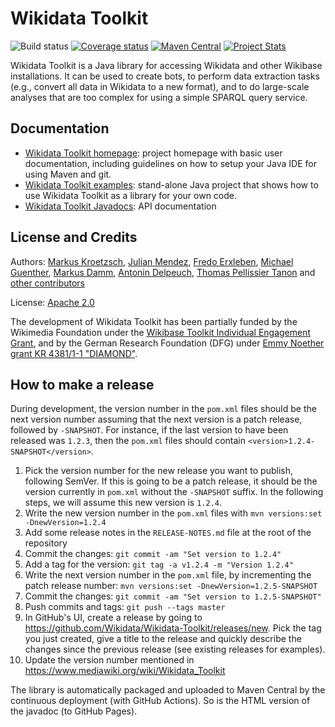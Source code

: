 Wikidata Toolkit
================

![Build status](https://github.com/Wikidata/Wikidata-Toolkit/workflows/Java%20CI/badge.svg)
[![Coverage status](https://codecov.io/gh/Wikidata/Wikidata-Toolkit/branch/master/graph/badge.svg?token=QtTNJdTAbO)](https://codecov.io/gh/Wikidata/Wikidata-Toolkit)
[![Maven Central](https://maven-badges.herokuapp.com/maven-central/org.wikidata.wdtk/wdtk-parent/badge.svg)](http://search.maven.org/#search|ga|1|g%3A%22org.wikidata.wdtk%22)
[![Project Stats](https://www.openhub.net/p/Wikidata-Toolkit/widgets/project_thin_badge.gif)](https://www.openhub.net/p/Wikidata-Toolkit)

Wikidata Toolkit is a Java library for accessing Wikidata and other Wikibase installations. It can be used to create bots, to perform data extraction tasks (e.g., convert all data in Wikidata to a new format), and to do large-scale analyses that are too complex for using a simple SPARQL query service.

Documentation
-------------

* [Wikidata Toolkit homepage](https://www.mediawiki.org/wiki/Wikidata_Toolkit): project homepage with basic user documentation, including guidelines on how to setup your Java IDE for using Maven and git.
* [Wikidata Toolkit examples](https://github.com/Wikidata/Wikidata-Toolkit-Examples): stand-alone Java project that shows how to use Wikidata Toolkit as a library for your own code.
* [Wikidata Toolkit Javadocs](http://wikidata.github.io/Wikidata-Toolkit/): API documentation

License and Credits
-------------------

Authors: [Markus Kroetzsch](http://korrekt.org), [Julian Mendez](https://julianmendez.github.io/), [Fredo Erxleben](https://github.com/fer-rum), [Michael Guenther](https://github.com/guenthermi), [Markus Damm](https://github.com/mardam), [Antonin Delpeuch](http://antonin.delpeuch.eu/), [Thomas Pellissier Tanon](https://thomas.pellissier-tanon.fr/) and [other contributors](https://github.com/Wikidata/Wikidata-Toolkit/graphs/contributors)

License: [Apache 2.0](LICENSE.txt)

The development of Wikidata Toolkit has been partially funded by the Wikimedia Foundation under the [Wikibase Toolkit Individual Engagement Grant](https://meta.wikimedia.org/wiki/Grants:IEG/Wikidata_Toolkit), and by the German Research Foundation (DFG) under [Emmy Noether grant KR 4381/1-1 "DIAMOND"](https://ddll.inf.tu-dresden.de/web/DIAMOND/en).

How to make a release
---------------------

During development, the version number in the `pom.xml` files should be the next version number assuming that the next version is a patch release, followed by `-SNAPSHOT`. For instance, if the last version to have been released was `1.2.3`, then the `pom.xml` files should contain `<version>1.2.4-SNAPSHOT</version>`.

1. Pick the version number for the new release you want to publish, following SemVer. If this is going to be a patch release, it should be the version currently in `pom.xml` without the `-SNAPSHOT` suffix. In the following steps, we will assume this new version is `1.2.4`.
2. Write the new version number in the `pom.xml` files with `mvn versions:set -DnewVersion=1.2.4`
3. Add some release notes in the `RELEASE-NOTES.md` file at the root of the repository
4. Commit the changes: `git commit -am "Set version to 1.2.4"`
5. Add a tag for the version: `git tag -a v1.2.4 -m "Version 1.2.4"`
6. Write the next version number in the `pom.xml` file, by incrementing the patch release number: `mvn versions:set -DnewVersion=1.2.5-SNAPSHOT`
7. Commit the changes: `git commit -am "Set version to 1.2.5-SNAPSHOT"`
8. Push commits and tags: `git push --tags master`
9. In GitHub's UI, create a release by going to https://github.com/Wikidata/Wikidata-Toolkit/releases/new. Pick the tag you just created, give a title to the release and quickly describe the changes since the previous release (see existing releases for examples).
10. Update the version number mentioned in https://www.mediawiki.org/wiki/Wikidata_Toolkit

The library is automatically packaged and uploaded to Maven Central by the continuous deployment (with GitHub Actions). So is the HTML version of the javadoc (to GitHub Pages).
